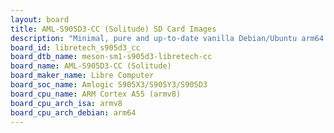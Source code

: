 ```yaml
---
layout: board
title: AML-S905D3-CC (Solitude) SD Card Images
description: "Minimal, pure and up-to-date vanilla Debian/Ubuntu arm64 SD card images for AML-S905D3-CC (Solitude) by Libre Computer, SoC: Amlogic S905X3/S905Y3/S905D3, CPU ISA: armv8"
board_id: libretech_s905d3_cc
board_dtb_name: meson-sm1-s905d3-libretech-cc
board_name: AML-S905D3-CC (Solitude)
board_maker_name: Libre Computer
board_soc_name: Amlogic S905X3/S905Y3/S905D3
board_cpu_name: ARM Cortex A55 (armv8)
board_cpu_arch_isa: armv8
board_cpu_arch_debian: arm64
---
```

